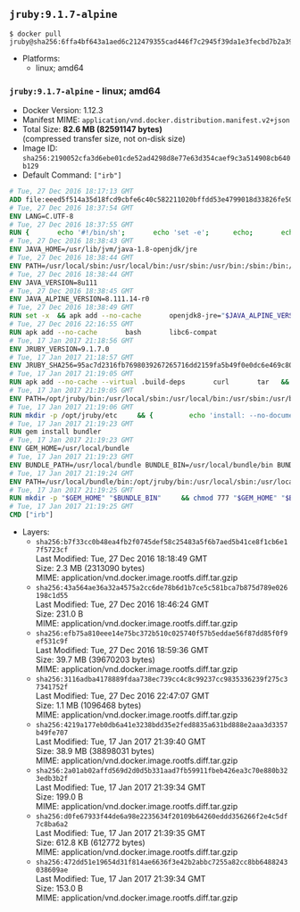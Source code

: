 ## `jruby:9.1.7-alpine`

```console
$ docker pull jruby@sha256:6ffa4bf643a1aed6c212479355cad446f7c2945f39da1e3fecbd7b2a39f51c4b
```

-	Platforms:
	-	linux; amd64

### `jruby:9.1.7-alpine` - linux; amd64

-	Docker Version: 1.12.3
-	Manifest MIME: `application/vnd.docker.distribution.manifest.v2+json`
-	Total Size: **82.6 MB (82591147 bytes)**  
	(compressed transfer size, not on-disk size)
-	Image ID: `sha256:2190052cfa3d6ebe01cde52ad4298d8e77e63d354caef9c3a514908cb640b129`
-	Default Command: `["irb"]`

```dockerfile
# Tue, 27 Dec 2016 18:17:13 GMT
ADD file:eeed5f514a35d18fcd9cbfe6c40c582211020bffdd53e4799018d33826fe5067 in / 
# Tue, 27 Dec 2016 18:37:54 GMT
ENV LANG=C.UTF-8
# Tue, 27 Dec 2016 18:37:55 GMT
RUN { 		echo '#!/bin/sh'; 		echo 'set -e'; 		echo; 		echo 'dirname "$(dirname "$(readlink -f "$(which javac || which java)")")"'; 	} > /usr/local/bin/docker-java-home 	&& chmod +x /usr/local/bin/docker-java-home
# Tue, 27 Dec 2016 18:38:43 GMT
ENV JAVA_HOME=/usr/lib/jvm/java-1.8-openjdk/jre
# Tue, 27 Dec 2016 18:38:44 GMT
ENV PATH=/usr/local/sbin:/usr/local/bin:/usr/sbin:/usr/bin:/sbin:/bin:/usr/lib/jvm/java-1.8-openjdk/jre/bin:/usr/lib/jvm/java-1.8-openjdk/bin
# Tue, 27 Dec 2016 18:38:44 GMT
ENV JAVA_VERSION=8u111
# Tue, 27 Dec 2016 18:38:45 GMT
ENV JAVA_ALPINE_VERSION=8.111.14-r0
# Tue, 27 Dec 2016 18:38:49 GMT
RUN set -x 	&& apk add --no-cache 		openjdk8-jre="$JAVA_ALPINE_VERSION" 	&& [ "$JAVA_HOME" = "$(docker-java-home)" ]
# Tue, 27 Dec 2016 22:16:55 GMT
RUN apk add --no-cache       bash       libc6-compat
# Tue, 17 Jan 2017 21:18:56 GMT
ENV JRUBY_VERSION=9.1.7.0
# Tue, 17 Jan 2017 21:18:57 GMT
ENV JRUBY_SHA256=95ac7d2316fb7698039267265716dd2159fa5b49f0e0dc6e469c80ad59072926
# Tue, 17 Jan 2017 21:19:05 GMT
RUN apk add --no-cache --virtual .build-deps       curl       tar   && mkdir -p /opt/jruby   && curl -fSL https://s3.amazonaws.com/jruby.org/downloads/${JRUBY_VERSION}/jruby-bin-${JRUBY_VERSION}.tar.gz -o /tmp/jruby.tar.gz   && echo "$JRUBY_SHA256 */tmp/jruby.tar.gz" | sha256sum -c -   && tar -zx --strip-components=1 -f /tmp/jruby.tar.gz -C /opt/jruby   && rm /tmp/jruby.tar.gz   && ln -s /opt/jruby/bin/jruby /usr/local/bin/ruby   && apk del .build-deps
# Tue, 17 Jan 2017 21:19:05 GMT
ENV PATH=/opt/jruby/bin:/usr/local/sbin:/usr/local/bin:/usr/sbin:/usr/bin:/sbin:/bin:/usr/lib/jvm/java-1.8-openjdk/jre/bin:/usr/lib/jvm/java-1.8-openjdk/bin
# Tue, 17 Jan 2017 21:19:06 GMT
RUN mkdir -p /opt/jruby/etc     && {         echo 'install: --no-document';         echo 'update: --no-document';     } >> /opt/jruby/etc/gemrc
# Tue, 17 Jan 2017 21:19:23 GMT
RUN gem install bundler
# Tue, 17 Jan 2017 21:19:23 GMT
ENV GEM_HOME=/usr/local/bundle
# Tue, 17 Jan 2017 21:19:23 GMT
ENV BUNDLE_PATH=/usr/local/bundle BUNDLE_BIN=/usr/local/bundle/bin BUNDLE_SILENCE_ROOT_WARNING=1 BUNDLE_APP_CONFIG=/usr/local/bundle
# Tue, 17 Jan 2017 21:19:24 GMT
ENV PATH=/usr/local/bundle/bin:/opt/jruby/bin:/usr/local/sbin:/usr/local/bin:/usr/sbin:/usr/bin:/sbin:/bin:/usr/lib/jvm/java-1.8-openjdk/jre/bin:/usr/lib/jvm/java-1.8-openjdk/bin
# Tue, 17 Jan 2017 21:19:25 GMT
RUN mkdir -p "$GEM_HOME" "$BUNDLE_BIN"     && chmod 777 "$GEM_HOME" "$BUNDLE_BIN"
# Tue, 17 Jan 2017 21:19:25 GMT
CMD ["irb"]
```

-	Layers:
	-	`sha256:b7f33cc0b48ea4fb2f0745def58c25483a5f6b7aed5b41ce8f1cb6e17f5723cf`  
		Last Modified: Tue, 27 Dec 2016 18:18:49 GMT  
		Size: 2.3 MB (2313090 bytes)  
		MIME: application/vnd.docker.image.rootfs.diff.tar.gzip
	-	`sha256:43a564ae36a32a4575a2cc6de78b6d1b7ce5c581bca7b875d789e026198c1d55`  
		Last Modified: Tue, 27 Dec 2016 18:46:24 GMT  
		Size: 231.0 B  
		MIME: application/vnd.docker.image.rootfs.diff.tar.gzip
	-	`sha256:efb75a810eee14e75bc372b510c025740f57b5eddae56f87dd85f0f9ef531c9f`  
		Last Modified: Tue, 27 Dec 2016 18:59:36 GMT  
		Size: 39.7 MB (39670203 bytes)  
		MIME: application/vnd.docker.image.rootfs.diff.tar.gzip
	-	`sha256:3116adba4178889fdaa738ec739cc4c8c99237cc9835336239f275c37341752f`  
		Last Modified: Tue, 27 Dec 2016 22:47:07 GMT  
		Size: 1.1 MB (1096468 bytes)  
		MIME: application/vnd.docker.image.rootfs.diff.tar.gzip
	-	`sha256:4219a177eb0db6a41e3238bdd35e2fed8835a631bd888e2aaa3d3357b49fe707`  
		Last Modified: Tue, 17 Jan 2017 21:39:40 GMT  
		Size: 38.9 MB (38898031 bytes)  
		MIME: application/vnd.docker.image.rootfs.diff.tar.gzip
	-	`sha256:2a01ab02affd569d2d0d5b331aad7fb59911fbeb426ea3c70e880b323edb3b2f`  
		Last Modified: Tue, 17 Jan 2017 21:39:34 GMT  
		Size: 199.0 B  
		MIME: application/vnd.docker.image.rootfs.diff.tar.gzip
	-	`sha256:d0fe67933f44de6a98e2235634f20109b64260eddd356266f2e4c5df7c8ba6a2`  
		Last Modified: Tue, 17 Jan 2017 21:39:35 GMT  
		Size: 612.8 KB (612772 bytes)  
		MIME: application/vnd.docker.image.rootfs.diff.tar.gzip
	-	`sha256:472dd51e19654d31f814ae6636f3e42b2abbc7255a82cc8bb6488243038609ae`  
		Last Modified: Tue, 17 Jan 2017 21:39:34 GMT  
		Size: 153.0 B  
		MIME: application/vnd.docker.image.rootfs.diff.tar.gzip
